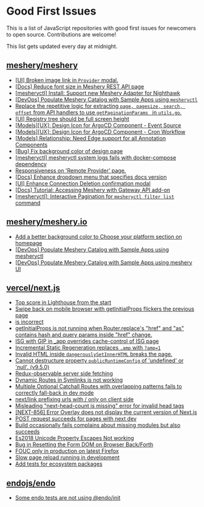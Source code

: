 # Good First Issues

This is a list of JavaScript repositories with good first issues for newcomers to open source. Contributions are welcome!

This list gets updated every day at midnight.

## [meshery/meshery](https://github.com/meshery/meshery)

- [[UI] Broken image link in `Provider` modal.](https://github.com/meshery/meshery/issues/10909)
- [[Docs] Reduce font size in Meshery REST API page](https://github.com/meshery/meshery/issues/10900)
- [[mesheryctl] Install: Support new Meshery Adapter for Nighthawk](https://github.com/meshery/meshery/issues/10371)
- [[DevOps] Populate Meshery Catalog with Sample Apps using `mesheryctl`](https://github.com/meshery/meshery/issues/10458)
- [Replace the repetitive logic for extracting `page, pagesize, search, offset` from API handlers to use  `getPaginationParams ` in `utils.go`.](https://github.com/meshery/meshery/issues/10825)
- [[UI] Registry tree should be full screen height](https://github.com/meshery/meshery/issues/9595)
- [[Models][UX]: Design Icon for ArgoCD Component - Event Source](https://github.com/meshery/meshery/issues/10298)
- [[Models][UX]: Design Icon for ArgoCD Component - Cron Workflow](https://github.com/meshery/meshery/issues/10296)
- [[Models] Relationship: Need Edge support for all Annotation Components](https://github.com/meshery/meshery/issues/10278)
- [[Bug] Fix background color of design page](https://github.com/meshery/meshery/issues/10775)
- [[mesheryctl] mesheryctl system logs fails with docker-compose dependency](https://github.com/meshery/meshery/issues/10777)
- [Responsiveness on 'Remote Provider' page.](https://github.com/meshery/meshery/issues/10743)
- [[Docs] Enhance dropdown menu that specifies docs version](https://github.com/meshery/meshery/issues/9227)
- [[UI] Enhance Connection Deletion confirmation modal](https://github.com/meshery/meshery/issues/10558)
- [[Docs] Tutorial: Accessing Meshery with Gateway API add-on](https://github.com/meshery/meshery/issues/10333)
- [[mesheryctl]: Interactive Pagination for `mesheryctl filter list` command](https://github.com/meshery/meshery/issues/10366)

## [meshery/meshery.io](https://github.com/meshery/meshery.io)

- [Add a better background color to Choose your platform section on homepage](https://github.com/meshery/meshery.io/issues/1735)
- [[DevOps] Populate Meshery Catalog with Sample Apps using mesheryctl](https://github.com/meshery/meshery.io/issues/1650)
- [[DevOps] Populate Meshery Catalog with Sample Apps using meshery UI](https://github.com/meshery/meshery.io/issues/1699)

## [vercel/next.js](https://github.com/vercel/next.js)

- [Top score in Lighthouse from the start](https://github.com/vercel/next.js/issues/40418)
- [Swipe back on mobile browser with getInitialProps flickers the previous page](https://github.com/vercel/next.js/issues/10465)
- [<AppTree /> is incorrect](https://github.com/vercel/next.js/issues/9336)
- [getInitialProps is not running when Router.replace's "href" and "as" contains hash and query params inside "href" change.](https://github.com/vercel/next.js/issues/10900)
- [ISG with GIP in _app overrides cache-control of ISG page](https://github.com/vercel/next.js/issues/14244)
- [Incremental Static Regeneration replaces `.amp` with `?amp=1`](https://github.com/vercel/next.js/issues/14251)
- [Invalid HTML inside `dangerouslySetInnerHTML` breaks the page.](https://github.com/vercel/next.js/issues/14797)
- [Cannot destructure property `publicRuntimeConfig` of 'undefined' or 'null'. (v9.5.0)](https://github.com/vercel/next.js/issues/15568)
- [Redux-observable server side fetching](https://github.com/vercel/next.js/issues/15971)
- [Dynamic Routes in Symlinks is not working](https://github.com/vercel/next.js/issues/16660)
- [Multiple Optional Catchall Routes with overlapping patterns fails to correctly fall-back in dev mode](https://github.com/vercel/next.js/issues/17367)
- [next/link prefixing urls with / only on client side](https://github.com/vercel/next.js/issues/19922)
- [Misleading "next-head-count is missing" error for invalid head tags](https://github.com/vercel/next.js/issues/20924)
- [[NEXT-856] Error Overlay does not display the current version of Next.js](https://github.com/vercel/next.js/issues/47124)
- [POST request succeeds for pages with next dev](https://github.com/vercel/next.js/issues/38863)
- [Build occasionally fails complains about missing modules but also succeeds](https://github.com/vercel/next.js/issues/15874)
- [Es2018 Unicode Property Escapes Not working](https://github.com/vercel/next.js/issues/19303)
- [Bug in Resetting the Form DOM on Browser Back/Forth](https://github.com/vercel/next.js/issues/6128)
- [FOUC only in production on latest Firefox](https://github.com/vercel/next.js/issues/22465)
- [Slow page reload running in development](https://github.com/vercel/next.js/issues/25108)
- [Add tests for ecosystem packages](https://github.com/vercel/next.js/issues/31690)

## [endojs/endo](https://github.com/endojs/endo)

- [Some endo tests are not using @endo/init](https://github.com/endojs/endo/issues/1298)

